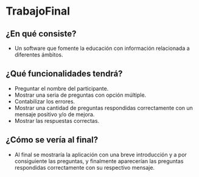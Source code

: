 # TrabajoFinal

## ¿En qué consiste?
* Un software que fomente la educación con información relacionada a diferentes ámbitos.

## ¿Qué funcionalidades tendrá?
* Preguntar el nombre del participante.
* Mostrar una seria de preguntas con opción múltiple.
* Contabilizar los errores.
* Mostrar una cantidad de preguntas respondidas correctamente con un mensaje positivo y/o de mejora.
* Mostrar las respuestas correctas. 

## ¿Cómo se vería al final?
* Al final se mostraría la aplicación con una breve introducción y a por consiguiente las preguntas, y finalmente aparecerían las preguntas respondidas correctamente con su respectivo mensaje.
